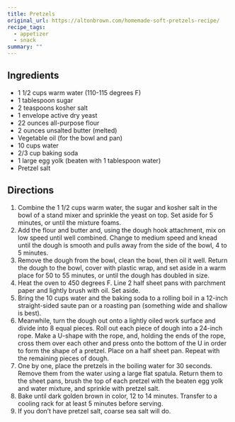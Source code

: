 ```yaml
---
title: Pretzels
original_url: https://altonbrown.com/homemade-soft-pretzels-recipe/
recipe_tags:
  - appetizer
  - snack
summary: ""
---
```


## Ingredients

* 1 1/2 cups warm water (110-115 degrees F)
* 1 tablespoon sugar
* 2 teaspoons kosher salt
* 1 envelope active dry yeast
* 22 ounces all-purpose flour
* 2 ounces unsalted butter (melted)
* Vegetable oil (for the bowl and pan)
* 10 cups water
* 2/3 cup baking soda
* 1 large egg yolk (beaten with 1 tablespoon water)
* Pretzel salt

## Directions

1. Combine the 1 1/2 cups warm water, the sugar and kosher salt in the bowl of a stand mixer and sprinkle the yeast on top. Set aside for 5 minutes, or until the mixture foams.
1. Add the flour and butter and, using the dough hook attachment, mix on low speed until well combined. Change to medium speed and knead until the dough is smooth and pulls away from the side of the bowl, 4 to 5 minutes.
1. Remove the dough from the bowl, clean the bowl, then oil it well. Return the dough to the bowl, cover with plastic wrap, and set aside in a warm place for 50 to 55 minutes, or until the dough has doubled in size.
1. Heat the oven to 450 degrees F. Line 2 half sheet pans with parchment paper and lightly brush with oil. Set aside.
1. Bring the 10 cups water and the baking soda to a rolling boil in a 12-inch straight-sided saute pan or a roasting pan (something wide and shallow is best).
1. Meanwhile, turn the dough out onto a lightly oiled work surface and divide into 8 equal pieces. Roll out each piece of dough into a 24-inch rope. Make a U-shape with the rope, and, holding the ends of the rope, cross them over each other and press onto the bottom of the U in order to form the shape of a pretzel. Place on a half sheet pan. Repeat with the remaining pieces of dough.
1. One by one, place the pretzels in the boiling water for 30 seconds. Remove them from the water using a large flat spatula. Return them to the sheet pans, brush the top of each pretzel with the beaten egg yolk and water mixture, and sprinkle with pretzel salt.
1. Bake until dark golden brown in color, 12 to 14 minutes. Transfer to a cooling rack for at least 5 minutes before serving.
1. If you don’t have pretzel salt, coarse sea salt will do.